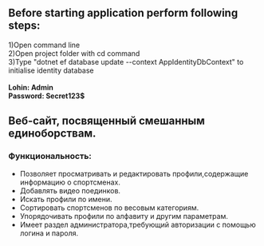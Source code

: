 <h2>Before starting application perform following steps:</h2>
1)Open command line <br>
2)Open project folder with cd command <br>
3)Type "dotnet ef database update --context AppIdentityDbContext" to initialise identity database <br>
<br>
<b>Lohin: Admin</b> <br>
<b>Password: Secret123$ </b>
<br>
<h2>Веб-сайт, посвященный смешанным единоборствам.</h2>
<h3>Функциональность:</h3>
<ul>
<li>Позволяет просматривать и редактировать профили,содержащие информацию о спортсменах. </li>
<li>Добавлять видео поединков.</li>
<li>Искать профили по имени.</li>
<li>Сортировать спортсменов по весовым категориям.</li>
<li>Упорядочивать профили по алфавиту и другим параметрам. </li>
<li>Имеет раздел администратора,требующий авторизации с помощью логина и пароля.</li>
  </ul>

